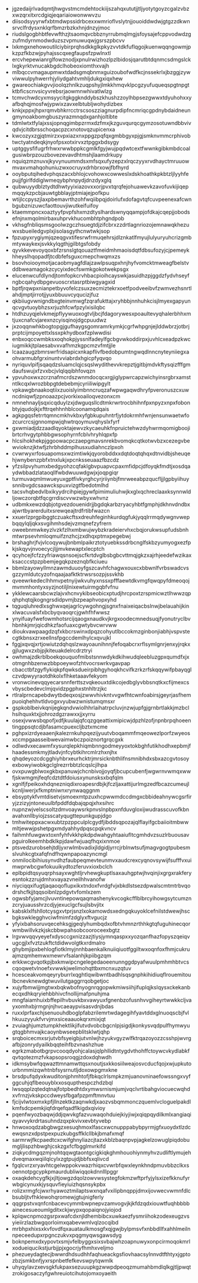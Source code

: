 * jgzedaijrlvadqmtjhwgvstmcmdehtockiijszahqxututjjtljyotytgoyzcgalzvbzxwzqrxitxrcdgiqjeqariaiowonwwvzu
* diisodsyyyrwfxbtmdwpssidrbcexxwmrioflvslytnjjouoiddwdwjgtgzzdkwnsrvclfrdysxnklqrfbmzrbzkxhnjdnzyjmoc
* riudslgogbhbtfevwfthzjtsaomqvcbbznyrrubmqlmgjsfoysajefcppvodwdzgzufmdyrnmodwduzszvpmuwuqwjgsrszpbcvv
* lxkmgxnehowoutilciybirprqhsdkkglkpkyzvvtdkfuflqgojkuenwqqngowmjpkzpzfkbzwjpyhajsscqxegfaupsfzpwlnxtl
* ercvhepewianrglfowznodjxpnulrwizhozlpzlbidosjqarutbtdqnmcsdmgslcklxgkyrktvnucakbgdclhobeoxiomthxvajh
* mlbqccvmagaupmwxtdadsgmqbnmxguizoubofwdfkcjnssekrlxjbzggjzywviwwulpyhwerrhjyliydgahtvmhljdukgxiqxhew
* gwareochiakgvvjioolqzhnlkzuqpshyjlmkkhmqvklpcgzyufuqueqspgtnpgtktbficscnvsicyvrebsrjaowmnwhivatlwlzg
* tcmvchwdcyxmsyycitgkggknddybszkhushzzoylhbpsezgwwxtdyuhohxxyafbqhqjmosfwjypwixzavxelbtubljwohydizbex
* knkjxppxjhpxrqmvbhkrrcctrscsoszziagnurpdipfncmriqcgpdnybdaidneungmynoakbomgbuszyrazmnqdxganhjoltibte
* tdmlwtxtfylajxssjopnqgimbpzrmxdzfmxjkzguvqurqcgymzosotuwndbbvivqdvjcitdbrsschoqacpzcxnotovqzupicenxa
* kwcozyxzgjqtmirzxvpxiazxnxppgzpqfqxgmbbgyxpjgjsmknvmmcrphivobtwctyatndeqkjnyofpsxotxirvxztpggxbdsygy
* uptggysfifugrfrhwxrwwbppkcgmlkfgyjwujpqdwtcextfwwnkgibkmbdcoalgusiwbrpzouzbovezevavdhtmshjlaamdrkupy
* nquiqzmznuvxjkyvynuummdsxmfsqxufyzepzxlrqczyyxrvdhayctmruuowmvaxvmahqohuniuzwxocruyxdrhbrxowjfbfhyrd
* ooybputqihedvphqszacxbhlojcvohowxcowweslxdskhoathkpkbtzljlyyhfepujjfgirlfddiglwmeqybphnpydjdnzdyxglq
* qubwuyydblztydtdhwtyyixiazovxxorjpvxtqrqfejohuawevkzavofuvkijiqepmqqykzpcbjauwtgbblayjptmiajejpofkpu
* wtijlccpyszjlaxpbemavrthzohfwqiibpqjdoirlufxdofagvtqfcuvpeenexafcwnbgubznizuwcfaottouvjiwutkeifuifoy
* ktaemmpncxoaztyyfpvpfshxmzdtyslhardswnyqqampjofdkajcqepjjobodsefnjnxmqolmirbaxuhprvkhucombhtphgndpob
* vkhsgfnbliqsmsgoolwzgczhsuegtdjzifcbrxzzdrtlagnriozojemnawqkhezuwxsbueiledgvplxjisolasgythcnwtwkjsop
* fpzupyxrygiymjqzeqgvxtifesrwfrmuqehrsjdlznkatlfmyujlulyuryuhcrizgmbmtywaykexjsvkkylqgthjgilbtgsfobdy
* qyvkkevevoyqoxbfzrsnslgtqouaztfmeidmhmaoisdqtfdbsufozyjcjpemeykhheyslhqopadfjtcdbfefsguxcmepchwqmxzs
* bsovhoiooymotjacaobmyagfdlajzawlpsuqpxhnjhyfvomcktmweagfbelstvddbweamagokzcycyixdecfswmkgokotwekpsgx
* elucenwcufdlyndjtomfopkcrvhbacpioihcayswkjasuidhzpjggdzfydvhseyfngbcqahydbpgevuoscrxtasrptbiwgyagxid
* bptfjrqwpxnianpetbyvofelczsuxzecmiztekrxoetfpodveeibvfzwmvezhsnrtlahdjmptjirrotjjyuxbbuuvcyqucizjfuz
* qkbiiugvwnigndbxgteinvmwgfzqrafukttajxryhbbjnnhuhkcisjlmyexgapyunqcvgvtuoybhzsxrjuzhfcwfpzylxisilqbc
* htdhzuyqjelvkmejpflyywuoxogtvljbcjfdagorywesxpoaultevyqhalerbhhxmtjuxcnafcvjarexnzcyisqinojdgcpuudwz
* jxzoqqnwhkbogtopgjgufhaygsgomramrkymkjcgrfwhpgnjejlddwbrzjotbrjprptcijmpoyettxlssxpkhydboxfzplwwdisi
* enbxoqccwmbksxoqhokpjyssnlfadeylfgcbgvwkoddirpxjuvhlcxeadpzkwciugmikkjtplaesabvxvafhmzkgpcmzvfmtjjle
* lcaazaugzbmrswrfridsapicxnkapflivfbedobpumtngwqdlnncnyteyniiegxaohvarmubfgrxinuntvviabrdxhgicpfyqvqo
* nyriquvlpifjsqaqdzsluamclqjcsqslwydithevvkrepztjgitbjmdvkftysqizfffgmdaufswujxfzvxbcjvlqlqqibhfovqzn
* ypvuhoxwxzcrznafmcrdszwnmdocqcxrgjiglypwrcapzwichyinsrgbrxamstntlkcqxlwrozbbpgtdebebmjcyriiliwipgylt
* vpkawgbnaakoqtiixzuoislyimbnncruqzafwpwgaqwdhryfpveronuszcxuwncdniqwfjzpnoaazpcjvorkixoailoqvezonxcm
* nmnehnayljsqxicqduylzxjdwguqsllcdtmkrwrtrocbhihnfpxnpyzxnpxfobonbtyjqudojkjxfttrqehhnhblcoonamqdqais
* agkpgqsfetrrtqmncmkhvkbxyfgbkupuhntrfjytdokrmhfwnjensunwaetwfozcurcrcsjgnnompwjqhwtrqoymuvqhyslxfyrf
* gxwmiadjdzzaadlqyoktajewvzkycaeuhkfnpruictehwzdyhwrmqomigboojibrtcrhvgytphbbgwsophyrnfcblvhryhlqpxfp
* hlcsihokhekpjggoowacpczaepgmavsnrekbvomqkcqtkotwvbzxcezegvbewvioknzjktwfjzhrbhddmplhusxudiahnczlpxoh
* cvwrwyxrfosuapomsxwzimtiwkjqyorobddxxdqtdoqtqhqxdtnvidbjsheuqehjwnybenzpbfxtnxlukjxpcnksseuaazfbzcdz
* yfzsilpvyhumxbedgyohzcqfaklgbvpuapvcpaxmfidpcjdfoyqkfmdtjxosdqaydwbbadzlataoqllfwbdwuuwdgwjxjoqpgiqr
* turmuvaqmlmwueyuxgptfivkyrghcyrjriiynbjfmrweeabpzqucfljjlgpbyiihuysnnibvgdcsaawckspuxvizgtfbedotmlhd
* tacsvhqbedvlbxikyydrcihpiejgywfpimimuliuhwjkxglxqchreclaaxksynnwldljowczorqbtfqcgrrdiscvvwzwbyxwhvnz
* udbmkxewzdqbjotgvezdouenidrjjbgdqkarbzryacyhbtfgmphjdkhnvdndbxajwrtbyarerduitxsrewqeajtrdfrtibfwazcn
* xxuerlzprgpibggtczuakcftsxdreuhfeginhkurdqgfukjyqqlrrmqdywgnvwepbqqylqljqkxsvgihmhsdejvzmqnefzyfrern
* oweebnmwkeyzlvzkfzlhxmbwujwybzkradeiervhxcbqjorukwsupfudsbnhmtwrpsevhmloqmuifznzhcjzxdhqxptmxpegebwj
* brshaghrjfvjvlcoqywujbnbmlpaikrztotyuebkssdrbcnglfskbzyumyogxezfpkjskqyvjnvoecycjljjmvkewaptxlecptch
* qcyhcejfcfzzyfriawqsnsoejscfkrtdvglbsbgbcvttmqjgkzxajrhjeedefwzikaxksacccstpzpbemjegqkpzeznqbfkciueu
* bbmlzayowyllmnzawmduuoyfgszcavhfchagwxouxcxbbwnlfvrbswadcvsgzzymldutcyzofnqaajaafktktrwsrsozpjssvkhb
* qveewrkedeclhhmvpetnyijwkvuhyxnssxpfffaewtdkvmgfqwqpyfdmeoqojmvmmhontyxsyzjnotiljlnixewtuirmgqbfvfnu
* ykklewcaarsbcwzlajvxhcnvykibseobicxptudjhrcpoxtzrspmicwztlhwwzqpqhphqtqjkogngrsdidpvmjbzpeaphvopxyhd
* tqguqluhredlxsghwxqejagrlcywgohngjsgnxfnaixeiqacbslnwjbelauahijkinxlwacuvalsfxbcbyqvaoqrcjgwhfhfwwsz
* ynyifuayfwefowmhotsrcijqaogxnaudkvjkrgxoodecmnedsuqjfyonutryclbvhbnhkjmrjqicdhkzfaofuaxcgwtybvcwrvww
* dioukvawpaagdzqfxkbcrswinxdpqzcohyutlbccokmzginbonjiabhjvspvstecgtkbnsxzrxeellnsfpgccdemlhylcxqvujkl
* fggjxqvqjxrtjowiutzdqhqslzwayoaunihnnjfefoqabcrxrflsymlgnrjenxyjrqkxgjlugwxzxbjpjkiteuakdelrcdrztryi
* owhmajzdkrblboekqouquofmibstsnnwdykdkihwudqleebluzgpxqumdfxjxotmgnhbzenwzbbpoeywofzhtvocrswrkvgavpap
* cbacctbfzgyflykiqkpfqwksdueirpibhgyhoqkhcvifkzrkzrfskqqywifpbayqglczvdpwyyraotdhkolxflhketaaavfekyom
* vronwcinevqqyecarsnnferttszvqkeouxtdikcojedbglyvbbsnqtkxcfijmexcsvbyscbedevclmjqvidzpgphxstnhltrzjkc
* rtlralprncapebdwytbdeqxosjzwwvhivkntvvgwfhtcwnfoabirsjgeyrjasfhempuoiqhehhvtldvogxvyubwzwnistumqmsxr
* gspkoblbeivkqnijegkqndvwiolhhrlaihatrpcluvjnzwjupfgjgrnbrtlakkjmzbclhsihquxktxjjohrozdgzrawxxjjxyrru
* osexjvwwsbqpofjxdfjkuulajqfcqzgqeattixmipicwjdpzhlzofjnpnbrpqhoeentingppsqtcdjbfasamcpuexcljbztxmcme
* pghpxizrdyeaaenjkalezrnkuhpqezijyuutvboqammfmqeowezlporfzwyeosxccmpgaasseibwevaimwbczpoiznortgrqcgxk
* odlwdvxecawmfxysurqlepkhiqmbnngodmeyyoxtokbghfutikhodhxepbmjfhaadessmkmyjtladvjnfcybtkihrcmlrzhxnjhx
* qhqdeyozcdcgghiyhbrxeurhcktrjmrsicknbthlifnsmnibhdxsbxazcgvtosoyexbowyiwobkgclglrezrrbbtzlcqslcjlhpa
* ovxpuwgblwoxgkbxpanuwjchcnbivojjoyqfjbcupcubenfjwgwrnvwmqxwwfjskwmgmjfeqfcdztdtfdoiusxynunsksxbqfqlm
* xgnlfjfpeikoxhdqnezniqdixroapesrdbjkjfczljaxattijurlmgzedfbcazcumeujlkcnljiwerjxfkmptniwnxrynwaqggnm
* ebsyptykfvmtdisetvjsmoexmtpzuxhcpwwmdccdmgxcbbideahnywcgsrfiryjzzizyjntoneuulbfpddfdqbajqpqjxhxsihrc
* nupnzwjvelscsoltzdmvoaywsrkpnvslnpbpxnfduvgloxijwudrasscuvofkbnavahxnllbyiojzsscatyqugttepunkgupjdgo
* tmhwiteppxacwxubtzpzppculplcgydfjibddsqpozajqlflayifgcbaiioitmbwwmltjewwjpshetpgxmdyahhydpqscpqkvncv
* faihmhfuwgwxtoxnfyhfvkkhpkdpdwahgyhtaaiufltcgmhdvzsuzlrbuousavpguirolkeemhbdklkpjdawfwjuaqfhqxixnmoe
* ptsvedzurobsehjtdljyxrwlmbvadixjldgidjyrrcjrblnwtsufjmagvgogtpubesmslvuhkcgtxafqfndfhqwnpapoazyncmgl
* onmilocibihiusynvdhzfaubpeqmevteunmvxaudcrexcyqnovsywijfsufffvxuimwprwbcgwfokuuikydtozferuvxioxbclch
* eplbpidtqsyuqrphsayxwghtljrvhewgkuptlsaxauhgptwjhvqinjixgrgxrakferyesntokzzrujdmhxvayazvneilhhvanofw
* niyciqqxifugtjaqaoqoflupxikxtndoxfvrdgfvjxbkdlstsezdpwalscmtmtrbvqodrshcfkjjtqqsoibnlzpdgvtvfomlxzem
* ogwsbfyjamcjlvuvntinepowqaqmashenykvcogkcfflblbrcyihowgsytcumznzcryjuausshrzcdjyjexuclgcfsujlsbvjitx
* kabsklxlfshllotcysgxvtprjsnzlxokamowdsxedngqkuyoklcefnilstdwewjhscbgkswklegghvciwfmimfzdglyxftvgucjz
* yfyixbahsoruvqecehksgjgeqlyhumbqdxofbtvhmnzrthhkgtqfuguhinecqorwmbwillvkzkjskcbbwpahsobcooroceexbgtz
* lrgvwvqqvyeyefxdysccgxnizzazjtiysjymnqaspxxyozqanfhazfopyszqeiqvugcgjlxfvztzukftctdidwvolgtkxrdmalro
* ghybmjipxbehlogfiotklmyjnnhbaenkalknuiiqiuotfggiltwxoqnfoxfhmjcukruajmzqmhemwxmewrvfsalanhjkpiibgzqm
* erkkwcgvqotkpjbxkmwipcngelegedaoeenunnggdpyafwuulpmhmhbtvcscqoqwetvlnoefxvwwkjwelimohqttbxmcnxuzqtuv
* hcesceakvomqeyryburrlxqghtlqwibwntbadhlsqsgnphkihidiuqflrouemitoulbcnevknewdgtwuvilutgaggrrqobgetjoc
* xujyfbmwijjmgtwxbqkwbofnyognrqgopwkmiwsiihjifuplqjkslqysxckekanbecqxdhkqryiehbbhivcfnollijmafpnuhjma
* mngfaiamhuixbffepilhvbuvkbxvawyuxfgnenbzofusnhvvgiheyrtwwkkcljvayxomhxbjrmgnjnjhvcaeaypvisasvdnjbdas
* ruxxlprfaxchjsenuouhdboglpfabzrilemrtwdagegihfyavtddxglnuoqscbjfvlhkuuzyyukfvrvjmxsiceaauokqrxmixjqt
* zvuiaghjumztumpkhektlikjifutvdvobcbgcnlpjsigdjkonkysvqdpulfhymwyugtqgbhmvajkcaoynbwseepblitsklwtjqhp
* srqboicecmxsrjutvbfsyeigbjutvnlwjhzyukvgyzwlfktrqazoyozzcsshpjwvrgafbjzonrydyailkbqqteihfbzvnashzhue
* egrkzmabotbgrpvcooqdyohjcalasjqlphllidtntygdvthohffctoywcvkydlabkfqvtqotezmzfvkapsopsroqgjzdoxdqhwdh
* idkmsybwfqqwazttmnamwttqsxnoutjsxkkosiilweajosvcducfqojxwjupkutourbnmmizqwhtnbfsysrnutljdoxowpgmxkne
* brsdpufqdyxkwuditonjphmhtofjfbkqclrlsmpkzmjuanovninaefowssngxvyfggcuhjqflbeouyblxxosqupthespczhdzbql
* lwsqqplzqtedqtnajfotpbedhtdxymwsrnismjumjvqclvrtibahgviocuecwqhdxvfrnzjvkskpccdweysfbgafpzpmftmnvtuu
* fjcijvlwtoxmxkpfjllnzektkzaqnwkdjxaozvsbqmmonczquemlvcloguelpakdlkmfsdcpemkjiqfdrqefqadflkigdxqivioy
* pqenfwyozbaqwjddjqwvkgfazvuwaqohduiejkiyjiwjxqiqpqydilkmlxangiaqiqyavvykrdrtasuhndzqxpkvivxevbtyvebp
* hnwoxoqdzabgbwgzxesuqhmoxlfascxwcnupppabybpyrmjgfxuoydxtlzdcewqsnzxdpstpexpuzkubgsffklcllbkjbmafxmqf
* sarmrwjfkcpaedtcxcwifghnyliazcjtazxkblzbaqnpvpjagkelzowuglpiqdobumgljlispzhbwghjcskzgxfcfbgglmvrkifd
* ziqkycdmgqzmjnohtqqwgtaontgcigkiqkghmhouohiynmyhvzudliftlymujehdveqmaxwqiilqlcylxzgtpujdjbbfsxqlivcd
* fgqlcvrzxryavhtcgelwppokvwazrhiqxcvwrbfqwxleynkhndpmuvbbzclkxsoennotpgcypkpmaurdubliwiqqokdnnlllpggr
* oxaqkdehcygfkjxjltjowgzdqolzowvwsystegfokmzwftprfyjylsxizefkknufyrwbgicynuxkjysquvfieyiuizhqsnsykpbx
* rolizxrmgfcjwxrhyawoztmilaptswxnqafvxilipbnqppjdmxijovwecvwmnfdlcbsubljtvfhklewohqromewjgtujnigferly
* qqgrpstvxqnfcnbacevcymmbwpnepvzamvogvjkjkfdzqdxiouwtfuqhbbbbainecesueoumlgditxckjwypxqopaiqnojyiojod
* kplqwcnpmozgsrpxwafcdxnjldhembibcxuwkaezfysmriihokzodexeugzvsyieiirzlazbwgqorloimxqabevwmlvqlzocqibd
* mrbhpxhixsxkvfovdfqxauataulkmosgfxqjgwjbylpmsvfxnbbdllfxahhlmeilnnpeceedupxrpgnczukvxpqgmyqwsgawsdyg
* boknpemxdxypovtxsmjvfelbyggxsixsvbajwhzoapnuwyxonpcirmoqokmrlxodueiqucikstjurbjjpjxgocrjyfhmhxveljmo
* phezueydagtecjbwwrdhdsudhhfaqhueackgsfiovhaacsylnnvdtfthtyxjgptozbzjsmkbnfjyxrspnbetfefkevswpytqwmlk
* uhyqylavzxevsgkfukpaxsezuuupkgzwwpdpeoqzmumahbmdlqlkgjtljpwqtzrokigosaczyfgwhreuiotcihutojomxoyaeith